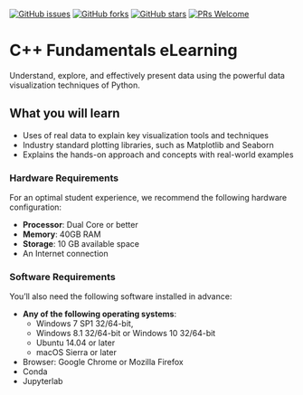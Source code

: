 [![GitHub issues](https://img.shields.io/github/issues/TrainingByPackt/Data-Visualization-with-Python-eLearning.svg)](https://github.com/TrainingByPackt/Data-Visualization-with-Python-eLearning/issues)
[![GitHub forks](https://img.shields.io/github/forks/TrainingByPackt/Data-Visualization-with-Python-eLearning.svg)](https://github.com/TrainingByPackt/Data-Visualization-with-Python-eLearning/network)
[![GitHub stars](https://img.shields.io/github/stars/TrainingByPackt/Data-Visualization-with-Python-eLearning.svg)](https://github.com/TrainingByPackt/Data-Visualization-with-Python-eLearning/stargazers)
[![PRs Welcome](https://img.shields.io/badge/PRs-welcome-brightgreen.svg)](https://github.com/TrainingByPackt/Data-Visualization-with-Python-eLearning/pulls)

# C++ Fundamentals eLearning
Understand, explore, and effectively present data using the powerful data visualization techniques of Python.

## What you will learn
* Uses of real data to explain key visualization tools and techniques
* Industry standard plotting libraries, such as Matplotlib and Seaborn
* Explains the hands-on approach and concepts with real-world examples

### Hardware Requirements
For an optimal student experience, we recommend the following hardware configuration:
* **Processor**: Dual Core or better
* **Memory**: 40GB RAM
* **Storage**: 10 GB available space
* An Internet connection

### Software Requirements
You’ll also need the following software installed in advance:
* **Any of the following operating systems**: 
  * Windows 7 SP1 32/64-bit, 
  * Windows 8.1 32/64-bit or Windows 10 32/64-bit
  * Ubuntu 14.04 or later
  * macOS Sierra or later
* Browser: Google Chrome or Mozilla Firefox
* Conda
* Jupyterlab

